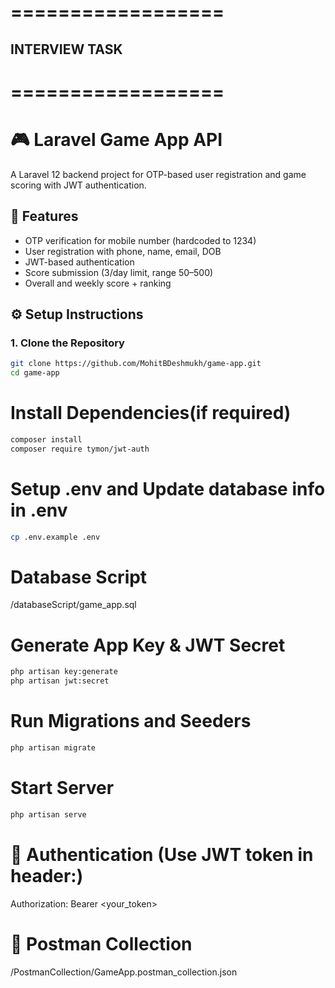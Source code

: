 # ==================

## INTERVIEW TASK

# ==================

# 🎮 Laravel Game App API

A Laravel 12 backend project for OTP-based user registration and game scoring with JWT authentication.

## 🚀 Features

-   OTP verification for mobile number (hardcoded to 1234)
-   User registration with phone, name, email, DOB
-   JWT-based authentication
-   Score submission (3/day limit, range 50–500)
-   Overall and weekly score + ranking

## ⚙️ Setup Instructions

### 1. Clone the Repository

```bash
git clone https://github.com/MohitBDeshmukh/game-app.git
cd game-app
```

# Install Dependencies(if required)

```bash
composer install
composer require tymon/jwt-auth
```

# Setup .env and Update database info in .env

```bash
cp .env.example .env
```

# Database Script

/databaseScript/game_app.sql

# Generate App Key & JWT Secret

```bash
php artisan key:generate
php artisan jwt:secret
```

# Run Migrations and Seeders

```bash
php artisan migrate
```

# Start Server

```bash
php artisan serve
```

# 🔐 Authentication (Use JWT token in header:)

Authorization: Bearer <your_token>

# 📮 Postman Collection

/PostmanCollection/GameApp.postman_collection.json
